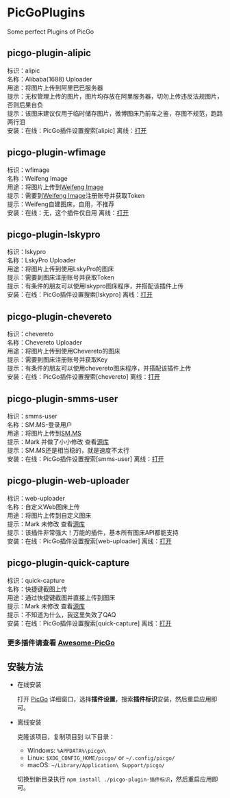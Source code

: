 # PicGoPlugins
 Some perfect Plugins of PicGo

## picgo-plugin-alipic
标识：alipic  
名称：Alibaba(1688) Uploader  
用途：将图片上传到阿里巴巴服务器  
提示：无权管理上传的图片，图片均存放在阿里服务器，切勿上传违反法规图片，否则后果自负  
提示：该图床建议仅用于临时储存图片，微博图床乃前车之鉴，存图不规范，跑路两行泪  
安装：在线：PicGo插件设置搜索[alipic] 离线：[打开](#%E5%AE%89%E8%A3%85%E6%96%B9%E6%B3%95)  

## picgo-plugin-wfimage
标识：wfimage  
名称：Weifeng Image  
用途：将图片上传到[Weifeng Image](https://pic.wfblog.net/)  
提示：需要到[Weifeng Image](https://pic.wfblog.net/)注册账号并获取Token  
提示：Weifeng自建图床，自用，不推荐  
安装：在线：无，这个插件仅自用 离线：[打开](#%E5%AE%89%E8%A3%85%E6%96%B9%E6%B3%95)  

## picgo-plugin-lskypro
标识：lskypro  
名称：LskyPro Uploader  
用途：将图片上传到使用LskyPro的图床  
提示：需要到图床注册账号并获取Token  
提示：有条件的朋友可以使用lskypro图床程序，并搭配该插件上传  
安装：在线：PicGo插件设置搜索[lskypro] 离线：[打开](#%E5%AE%89%E8%A3%85%E6%96%B9%E6%B3%95)  

## picgo-plugin-chevereto
标识：chevereto  
名称：Chevereto Uploader  
用途：将图片上传到使用Chevereto的图床  
提示：需要到图床注册账号并获取Key  
提示：有条件的朋友可以使用chevereto图床程序，并搭配该插件上传  
安装：在线：PicGo插件设置搜索[chevereto] 离线：[打开](#%E5%AE%89%E8%A3%85%E6%96%B9%E6%B3%95)  

## picgo-plugin-smms-user
标识：smms-user  
名称：SM.MS-登录用户  
用途：将图片上传到[SM.MS](https://sm.ms/)  
提示：Mark 并做了小小修改 查看[源库](https://github.com/xlzy520/picgo-plugin-smms-user)  
提示：SM.MS还是相当稳的，就是速度不太行  
安装：在线：PicGo插件设置搜索[smms-user] 离线：[打开](#%E5%AE%89%E8%A3%85%E6%96%B9%E6%B3%95)  

## picgo-plugin-web-uploader
标识：web-uploader  
名称：自定义Web图床上传  
用途：将图片上传到自定义图床  
提示：Mark 未修改 查看[源库](https://github.com/yuki-xin/picgo-plugin-web-uploader)  
提示：该插件非常强大！万能的插件，基本所有图床API都能支持  
安装：在线：PicGo插件设置搜索[web-uploader] 离线：[打开](#%E5%AE%89%E8%A3%85%E6%96%B9%E6%B3%95)  

## picgo-plugin-quick-capture
标识：quick-capture  
名称：快捷键截图上传  
用途：通过快捷键截图并直接上传到图床  
提示：Mark 未修改 查看[源库](https://github.com/PicGo/picgo-plugin-quick-capture)  
提示：不知道为什么，我这里失效了QAQ  
安装：在线：PicGo插件设置搜索[quick-capture] 离线：[打开](#%E5%AE%89%E8%A3%85%E6%96%B9%E6%B3%95)  

### 更多插件请查看 [Awesome-PicGo](https://github.com/PicGo/Awesome-PicGo)

## 安装方法

- 在线安装

    打开 [PicGo](https://github.com/Molunerfinn/PicGo) 详细窗口，选择**插件设置**，搜索**插件标识**安装，然后重启应用即可。

- 离线安装

    克隆该项目，复制项目到 以下目录：
    - Windows: `%APPDATA%\picgo\`
    - Linux: `$XDG_CONFIG_HOME/picgo/` or `~/.config/picgo/`
    - macOS: `~/Library/Application\ Support/picgo/`

    切换到新目录执行 `npm install ./picgo-plugin-插件标识`，然后重启应用即可。
  
